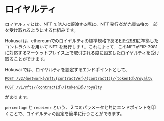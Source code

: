 # ロイヤルティ

ロイヤルティとは、NFT を他人に譲渡する際に、NFT 発行者が売買価格の一部を受け取れるようにする仕組みです。

Hokusai は、ethereumでのロイヤルティの標準規格である[EIP-2981](https://eips.ethereum.org/EIPS/eip-2981)に準拠したコントラクトを用いて NFT を発行します。これによって、このNFTがEIP-2981に対応するマーケットプレイス上で取引される度に設定したロイヤルティを受け取ることができます。

Hokusai では、ロイヤルティを設定するエンドポイントとして、

<!--
type: tab
title: v2
-->

[`POST /v2/{network}/nft/{contractVer}/{contractId}/{tokenId}/royalty`](../../reference/swagger-v2.yaml#set-royalty-to-the-NFT) 

<!--
type: tab
title: v1
-->

[`POST /v1/nfts/{contractId}/{tokenId}/royalty`](../../reference/swagger-v1.yaml#set-royalty-to-the-NFT) 

<!-- type: tab-end -->

があります。

`percentage` と `receiver` という、２つのパラメータと共にエンドポイントを叩くことで、ロイヤルティの設定を簡単に行うことができます。

